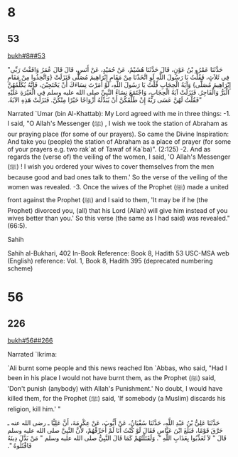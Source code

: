 
# 8
## 53
[bukh#8##53](https:sunnah.com/bukhari/8/53)
 
"حَدَّثَنَا عَمْرُو بْنُ عَوْنٍ، قَالَ حَدَّثَنَا هُشَيْمٌ، عَنْ حُمَيْدٍ، عَنْ أَنَسٍ، قَالَ قَالَ عُمَرُ وَافَقْتُ رَبِّي فِي ثَلاَثٍ، فَقُلْتُ يَا رَسُولَ اللَّهِ لَوِ اتَّخَذْنَا مِنْ مَقَامِ إِبْرَاهِيمَ مُصَلًّى فَنَزَلَتْ ‏{‏وَاتَّخِذُوا مِنْ مَقَامِ إِبْرَاهِيمَ مُصَلًّى‏}‏ وَآيَةُ الْحِجَابِ قُلْتُ يَا رَسُولَ اللَّهِ، لَوْ أَمَرْتَ نِسَاءَكَ أَنْ يَحْتَجِبْنَ، فَإِنَّهُ يُكَلِّمُهُنَّ الْبَرُّ وَالْفَاجِرُ‏.‏ فَنَزَلَتْ آيَةُ الْحِجَابِ، وَاجْتَمَعَ نِسَاءُ النَّبِيِّ صلى الله عليه وسلم فِي الْغَيْرَةِ عَلَيْهِ فَقُلْتُ لَهُنَّ عَسَى رَبُّهُ إِنْ طَلَّقَكُنَّ أَنْ يُبَدِّلَهُ أَزْوَاجًا خَيْرًا مِنْكُنَّ‏.‏ فَنَزَلَتْ هَذِهِ الآيَةُ‏.‏" 
  
Narrated \`Umar (bin Al-Khattab): 
My Lord agreed with me in three things: -1. I said, "O Allah's Messenger (ﷺ) , I wish we took the station of Abraham as our praying place (for some of our prayers). So came the Divine Inspiration: And take you (people) the station of Abraham as a place of prayer (for some of your prayers e.g. two rak\`at of Tawaf of Ka\`ba)". (2:125) -2. And as regards the (verse of) the veiling of the women, I said, 'O Allah's Messenger (ﷺ) ! I wish you ordered your wives to cover themselves from the men because good and bad ones talk to them.' So the verse of the veiling of the women was revealed. -3. Once the wives of the Prophet (ﷺ) made a united front against the Prophet (ﷺ) and I said to them, 'It may be if he (the Prophet) divorced you, (all) that his Lord (Allah) will give him instead of you wives better than you.' So this verse (the same as I had said) was revealed." (66:5). 

Sahih 

Sahih al-Bukhari, 402
In-Book Reference: Book 8, Hadith 53
USC-MSA web (English) reference: Vol. 1, Book 8, Hadith 395 (deprecated numbering scheme) 
# 56
## 226
[bukh#56##266](https://sunnah.com/bukhari/56/226)

Narrated \`Ikrima:

\`Ali burnt some people and this news reached Ibn \`Abbas, who said, "Had I been in his place I would not have burnt them, as the Prophet (ﷺ) said, 'Don't punish (anybody) with Allah's Punishment.' No doubt, I would have killed them, for the Prophet (ﷺ) said, 'If somebody (a Muslim) discards his religion, kill him.' "

حَدَّثَنَا عَلِيُّ بْنُ عَبْدِ اللَّهِ، حَدَّثَنَا سُفْيَانُ، عَنْ أَيُّوبَ، عَنْ عِكْرِمَةَ، أَنَّ عَلِيًّا ـ رضى الله عنه ـ حَرَّقَ قَوْمًا، فَبَلَغَ ابْنَ عَبَّاسٍ فَقَالَ لَوْ كُنْتُ أَنَا لَمْ أُحَرِّقْهُمْ، لأَنَّ النَّبِيَّ صلى الله عليه وسلم قَالَ ‏"‏ لاَ تُعَذِّبُوا بِعَذَابِ اللَّهِ ‏"‏‏.‏ وَلَقَتَلْتُهُمْ كَمَا قَالَ النَّبِيُّ صلى الله عليه وسلم ‏"‏ مَنْ بَدَّلَ دِينَهُ فَاقْتُلُوهُ ‏"‏‏.‏